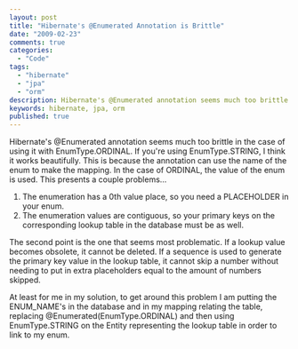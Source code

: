 ```yaml
---
layout: post
title: "Hibernate's @Enumerated Annotation is Brittle"
date: "2009-02-23"
comments: true
categories:
  - "Code"
tags:
  - "hibernate"
  - "jpa"
  - "orm"
description: Hibernate's @Enumerated annotation seems much too brittle in the case of using it with EnumType.ORDINAL.   If you're using EnumType.STRING, I think it works
keywords: hibernate, jpa, orm
published: true
---
```


Hibernate's @Enumerated annotation seems much too brittle in the case of using it with EnumType.ORDINAL.   If you're using EnumType.STRING, I think it works beautifully.  This is because the annotation can use the name of the enum to make the mapping.  In the case of ORDINAL, the value of the enum is used.  This presents a couple problems...

<!--more-->

1. The enumeration has a 0th value place, so you need a PLACEHOLDER in your enum.
2. The enumeration values are contiguous, so your primary keys on the corresponding lookup table in the database must be as well.  

The second point is the one that seems most problematic.  If a lookup value becomes obsolete, it cannot be deleted.  If a sequence is used to generate the primary key value in the lookup table, it cannot skip a number without needing to put in extra placeholders equal to the amount of numbers skipped.

At least for me in my solution, to get around this problem I am putting the ENUM_NAME's in the database and in my mapping relating the table, replacing @Enumerated(EnumType.ORDINAL) and then using EnumType.STRING on the Entity representing the lookup table in order to link to my enum.

  
